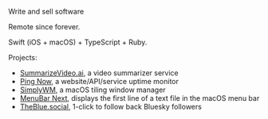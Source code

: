 Write and sell software

Remote since forever.

Swift (iOS + macOS) + TypeScript + Ruby.

Projects:

* [SummarizeVideo.ai](https://summarizevideo.ai), a video summarizer service
* [Ping Now](https://hboon.com/i-made-a-website-service-uptime-monitor/), a website/API/service uptime monitor
* [SimplyWM](https:///i-m-making-a-tiling-window-manager/), a macOS tiling window manager
* [MenuBar Next](https://motionobj.com/menubar-next/), displays the first line of a text file in the macOS menu bar
* [TheBlue.social](https://theblue.social), 1-click to follow back Bluesky followers
